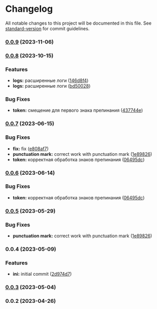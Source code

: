 # Changelog

All notable changes to this project will be documented in this file. See [standard-version](https://github.com/conventional-changelog/standard-version) for commit guidelines.

### [0.0.9](https://github.com/ai-med-tools/tokenizer/compare/v0.0.8...v0.0.9) (2023-11-06)

### [0.0.8](https://github.com/ai-med-tools/tokenizer/compare/v0.0.7...v0.0.8) (2023-10-15)


### Features

* **logs:** расширенные логи ([146d8f4](https://github.com/ai-med-tools/tokenizer/commit/146d8f405aa35ffc44cbc95acd7b09c60dd35f58))
* **logs:** расширенные логи ([bd50028](https://github.com/ai-med-tools/tokenizer/commit/bd5002857c6742bddeb32ada55198d28355d4c64))


### Bug Fixes

* **token:** смещение для первого знака препинания ([437744e](https://github.com/ai-med-tools/tokenizer/commit/437744ec14a724a8762c0433dba235ac4757df3d))

### [0.0.7](https://github.com/ai-med-tools/tokenizer/compare/v0.0.3...v0.0.7) (2023-06-15)


### Bug Fixes

* **fix:** fix ([e808af7](https://github.com/ai-med-tools/tokenizer/commit/e808af7fcbac3290de63643b91b8f44d2ba6a956))
* **punctuation mark:** correct work with punctuation mark ([1e89826](https://github.com/ai-med-tools/tokenizer/commit/1e8982620962ef3679dfb4875db5a22ccb620e5d))
* **token:** корректная обработка знаков препинания ([06495dc](https://github.com/ai-med-tools/tokenizer/commit/06495dcc192da93444483855dbc418a42f196c59))

### [0.0.6](https://github.com/ai-med-tools/tokenizer/compare/v0.0.5...v0.0.6) (2023-06-14)


### Bug Fixes

* **token:** корректная обработка знаков препинания ([06495dc](https://github.com/ai-med-tools/tokenizer/commit/06495dcc192da93444483855dbc418a42f196c59))

### [0.0.5](https://github.com/ai-med-tools/tokenizer/compare/v0.0.4...v0.0.5) (2023-05-29)


### Bug Fixes

* **punctuation mark:** correct work with punctuation mark ([1e89826](https://github.com/ai-med-tools/tokenizer/commit/1e8982620962ef3679dfb4875db5a22ccb620e5d))

### 0.0.4 (2023-05-09)


### Features

* **ini:** initial commit ([2d974d7](https://github.com/ai-med-tools/tokenizer/commit/2d974d736ab4fbdf642ac77759fdf482e86f516f))

### [0.0.3](https://github.com/ai-med-tools/tokenizer/compare/v0.0.2...v0.0.3) (2023-05-04)

### 0.0.2 (2023-04-26)
